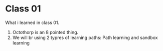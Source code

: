 # Class 01

What i learned in class 01.

1. Octothorp is an 8 pointed thing.
2. We will br using 2 typres of learning paths: Path learning and sandbox learning
